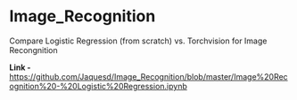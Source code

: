 # Image_Recognition
Compare Logistic Regression (from scratch) vs. Torchvision for Image Recongnition

**Link -** https://github.com/Jaquesd/Image_Recognition/blob/master/Image%20Recognition%20-%20Logistic%20Regression.ipynb
